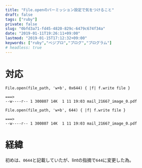 ```yaml
---
title: "File.openのパーミッション設定で気をつけること"
draft: false
tags: ["ruby"]
private: false
slug: "0bfd3a71-fd45-4820-829c-6479c674f34a"
date: "2019-01-11T19:26:11+09:00"
lastmod: "2019-01-15T17:12:32+09:00"
keywords: ["ruby","ベジプロ","プログ","プログラム"]
# headless: true
---
```


# 対応
```ruby:正
File.open(file_path, 'w+b', 0x644) { |f| f.write file }

===>
--w----r-- 1 300807 14K  1 11 19:03 mail_21667_image_0.pdf
```

```ruby:誤り
File.open(file_path, 'w+b', 644) { |f| f.write file }

===>
--w----r-- 1 300807 14K  1 11 19:03 mail_21667_image_0.pdf
```

# 経緯
初めは、`0644`と記載していたが、lintの指摘で`644`に変更した為。
